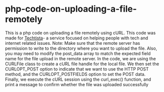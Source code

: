 # php-code-on-uploading-a-file-remotely
This is a php code on uploading a file remotely using cURL.
This code was made for [Techtista](https://techtista.com/)- a service focused on helping people with tech and internet related issues.
Note: Make sure that the remote server has permission to write to the directory where you want to upload the file. Also, you may need to modify the post_data array to match the expected field name for the file upload in the remote server.
In the code, we are using the CURLFile class to create a cURL file handle for the local file. We then set the CURLOPT_POST option to indicate that we want to use the HTTP POST method, and the CURLOPT_POSTFIELDS option to set the POST data. Finally, we execute the cURL session using the curl_exec() function, and print a message to confirm whether the file was uploaded successfully
